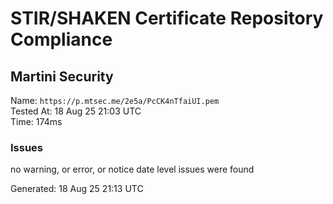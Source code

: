 # STIR/SHAKEN Certificate Repository Compliance

## Martini Security

Name: `https://p.mtsec.me/2e5a/PcCK4nTfaiUI.pem`\
Tested At: 18 Aug 25 21:03 UTC\
Time: 174ms

### Issues

no warning, or error, or notice date level issues were found

Generated: 18 Aug 25 21:13 UTC
